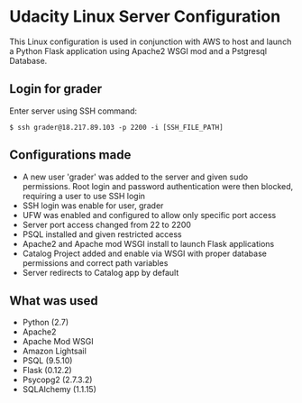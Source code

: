 # Udacity Linux Server Configuration

This Linux configuration is used in conjunction with AWS to host and launch a Python Flask application using Apache2 WSGI mod and a Pstgresql Database.

## Login for grader
Enter server using SSH command:

`$ ssh grader@18.217.89.103 -p 2200 -i [SSH_FILE_PATH]`

## Configurations made
* A new user 'grader' was added to the server and given sudo permissions. Root login and password authentication were then blocked, requiring a user to use SSH login
* SSH login was enable for user, grader
* UFW was enabled and configured to allow only specific port access
* Server port access changed from 22 to 2200
* PSQL installed and given restricted access
* Apache2 and Apache mod WSGI install to launch Flask applications
* Catalog Project added and enable via WSGI with proper database permissions and correct path variables
* Server redirects to Catalog app by default

## What was used
* Python (2.7)
* Apache2
* Apache Mod WSGI
* Amazon Lightsail
* PSQL (9.5.10)
* Flask (0.12.2)
* Psycopg2 (2.7.3.2)
* SQLAlchemy (1.1.15)
